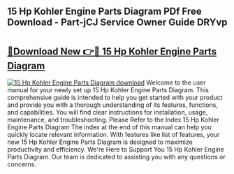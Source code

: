 ## 15 Hp Kohler Engine Parts Diagram PDf Free Download - Part-jCJ Service Owner Guide DRYvp

# <h2><a href="http://dfo0wm.blite.top/?on=15+Hp+Kohler+Engine+Parts+Diagram">🔗Download New 👉🔴 15 Hp Kohler Engine Parts Diagram</a></h2>

[![15 Hp Kohler Engine Parts Diagram download](https://i.imgur.com/lujVjoI.png)](http://dfo0wm.blite.top/?on=15+Hp+Kohler+Engine+Parts+Diagram)
Welcome to the user manual for your newly set up 15 Hp Kohler Engine Parts Diagram. This comprehensive guide is intended to help you get started with your product and provide you with a thorough understanding of its features, functions, and capabilities. You will find clear instructions for installation, usage, maintenance, and troubleshooting. Please Refer to the Index 15 Hp Kohler Engine Parts Diagram The index at the end of this manual can help you quickly locate relevant information. With features like list of features, your new 15 Hp Kohler Engine Parts Diagram is designed to maximize productivity and efficiency. We're Here to Support You 15 Hp Kohler Engine Parts Diagram. Our team is dedicated to assisting you with any questions or concerns.
